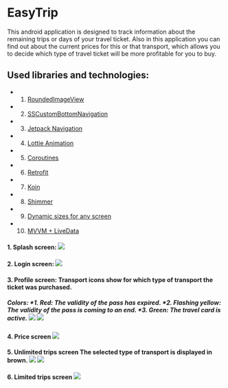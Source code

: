 # <h1> EasyTrip
 This android application is designed to track information about the remaining trips or days of your travel ticket.
 Also in this application you can find out about the current prices for this or that transport, 
 which allows you to decide which type of travel ticket will be more profitable for you to buy.
 
## Used libraries and technologies: 
 * 1. [RoundedImageView](https://github.com/vinc3m1/RoundedImageView)
 * 2. [SSCustomBottomNavigation](https://github.com/SimformSolutionsPvtLtd/SSCustomBottomNavigation)
 * 3. [Jetpack Navigation](https://developer.android.com/guide/navigation/navigation-getting-started)
 * 4. [Lottie Animation](https://github.com/airbnb/lottie-android)
 * 5. [Coroutines](https://developer.android.com/kotlin/coroutines)
 * 6. [Retrofit](https://square.github.io/retrofit/)
 * 7. [Koin](https://insert-koin.io)
 * 8. [Shimmer](https://facebook.github.io/shimmer-android/)
 * 9. [Dynamic sizes for any screen](https://github.com/MrNouri/DynamicSizes)
 * 10. [MVVM + LiveData](https://habr.com/ru/post/338590/)
 
 <h4> 1. Splash screen: 
 <img src = "https://github.com/dima-luzko/EasyTrip/blob/master/screens/splashScreen.png"/>
 <h4> 2. Login screen:
 <img src = "https://github.com/dima-luzko/EasyTrip/blob/master/screens/loginScreen.png"/>
 <h4> 3. Profile screen:
 Transport icons show for which type of transport the ticket was purchased.
 <h5> Сolors:
 *1. Red: The validity of the pass has expired.
 *2. Flashing yellow: The validity of the pass is coming to an end.
 *3. Green: The travel card is active.
 <img src = "https://github.com/dima-luzko/EasyTrip/blob/master/screens/profileScreen.png"/>
 <img src = "https://github.com/dima-luzko/EasyTrip/blob/master/screens/profileScreen(1).png"/>
 <h4> 4. Price screen
 <img src = "https://github.com/dima-luzko/EasyTrip/blob/master/screens/priceScreen.png"/>
 <h4> 5. Unlimited trips screen
 The selected type of transport is displayed in brown.
 <img src = "https://github.com/dima-luzko/EasyTrip/blob/master/screens/unlimitedTripsScreen.png"/>
 <img src = "https://github.com/dima-luzko/EasyTrip/blob/master/screens/unlimitedTripsScreenWithTrainCityLines.png"/>
 <h4> 6. Limited trips screen
 <img src = "https://github.com/dima-luzko/EasyTrip/blob/master/screens/limitedTripsScreen.png"/>
 
 
 
 
 
